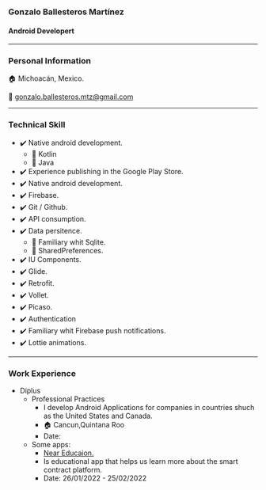 ### Gonzalo Ballesteros Martínez
#### Android Developert

___

### Personal Information
🏠  Michoacán, Mexico.

📧  gonzalo.ballesteros.mtz@gmail.com
___
### Technical Skill

* ✔️  Native android development.
    * 🔹    Kotlin
    * 🔹    Java
* ✔️  Experience publishing in the Google Play Store.
* ✔️  Native android development.
* ✔️  Firebase.
* ✔️  Git / Github.
* ✔️  API consumption.
* ✔️  Data persitence.
    * 🔹    Familiary whit Sqlite.
    * 🔹    SharedPreferences.
* ✔️  IU Components.
* ✔️  Glide.
* ✔️  Retrofit.
* ✔️  Vollet.
* ✔️  Picaso.
* ✔️  Authentication
* ✔️  Familiary whit Firebase push notifications.
* ✔️  Lottie animations.

___
### Work Experience

*  Diplus
    *  Professional Practices
        * I develop Android Applications for companies in countries shuch as the United States and Canada.
        * 🏠    Cancun,Quintana Roo
        * Date: 
    * Some apps:
        * [Near Educaion.](https://google.com "Near Education In Google Play Store")
        *   Is educational app that helps us learn more about the smart contract platform.
        * Date: 26/01/2022 - 25/02/2022
